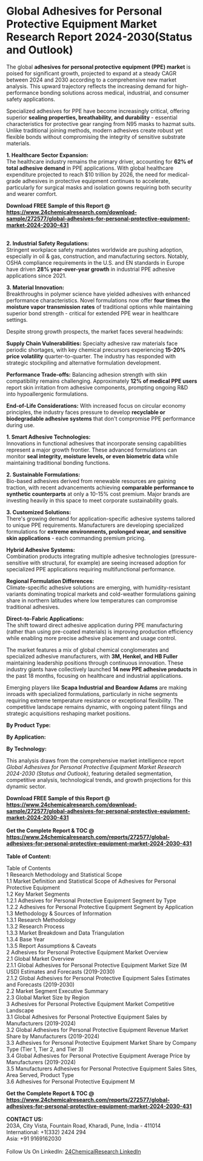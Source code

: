 <h1>Global Adhesives for Personal Protective Equipment Market Research Report 2024-2030(Status and Outlook)</h1><p>The global <strong>adhesives for personal protective equipment (PPE) market</strong> is poised for significant growth, projected to expand at a steady CAGR between 2024 and 2030 according to a comprehensive new market analysis. This upward trajectory reflects the increasing demand for high-performance bonding solutions across medical, industrial, and consumer safety applications.</p><p>Specialized adhesives for PPE have become increasingly critical, offering superior <strong>sealing properties, breathability, and durability</strong> - essential characteristics for protective gear ranging from N95 masks to hazmat suits. Unlike traditional joining methods, modern adhesives create robust yet flexible bonds without compromising the integrity of sensitive substrate materials.</p><p><strong>1. Healthcare Sector Expansion:</strong><br>
The healthcare industry remains the primary driver, accounting for <strong>62% of total adhesive demand</strong> in PPE applications. With global healthcare expenditure projected to reach $10 trillion by 2026, the need for medical-grade adhesives in protective equipment continues to accelerate, particularly for surgical masks and isolation gowns requiring both security and wearer comfort.</p><div><b>Download FREE Sample of this Report @ 
            <a href="https://www.24chemicalresearch.com/download-sample/272577/global-adhesives-for-personal-protective-equipment-market-2024-2030-431">
            https://www.24chemicalresearch.com/download-sample/272577/global-adhesives-for-personal-protective-equipment-market-2024-2030-431</a></b></div><br><p><strong>2. Industrial Safety Regulations:</strong><br>
Stringent workplace safety mandates worldwide are pushing adoption, especially in oil &amp; gas, construction, and manufacturing sectors. Notably, OSHA compliance requirements in the U.S. and EN standards in Europe have driven <strong>28% year-over-year growth</strong> in industrial PPE adhesive applications since 2021.</p><p><strong>3. Material Innovation:</strong><br>
Breakthroughs in polymer science have yielded adhesives with enhanced performance characteristics. Novel formulations now offer <strong>four times the moisture vapor transmission rates</strong> of traditional options while maintaining superior bond strength - critical for extended PPE wear in healthcare settings.</p><p>Despite strong growth prospects, the market faces several headwinds:</p><p><strong>Supply Chain Vulnerabilities:</strong> Specialty adhesive raw materials face periodic shortages, with key chemical precursors experiencing <strong>15-20% price volatility</strong> quarter-to-quarter. The industry has responded with strategic stockpiling and alternative formulation development.</p><p><strong>Performance Trade-offs:</strong> Balancing adhesion strength with skin compatibility remains challenging. Approximately <strong>12% of medical PPE users</strong> report skin irritation from adhesive components, prompting ongoing R&amp;D into hypoallergenic formulations.</p><p><strong>End-of-Life Considerations:</strong> With increased focus on circular economy principles, the industry faces pressure to develop <strong>recyclable or biodegradable adhesive systems</strong> that don't compromise PPE performance during use.</p><p><strong>1. Smart Adhesive Technologies:</strong><br>
Innovations in functional adhesives that incorporate sensing capabilities represent a major growth frontier. These advanced formulations can monitor <strong>seal integrity, moisture levels, or even biometric data</strong> while maintaining traditional bonding functions.</p><p><strong>2. Sustainable Formulations:</strong><br>
Bio-based adhesives derived from renewable resources are gaining traction, with recent advancements achieving <strong>comparable performance to synthetic counterparts</strong> at only a 10-15% cost premium. Major brands are investing heavily in this space to meet corporate sustainability goals.</p><p><strong>3. Customized Solutions:</strong><br>
There's growing demand for application-specific adhesive systems tailored to unique PPE requirements. Manufacturers are developing specialized formulations for <strong>extreme environments, prolonged wear, and sensitive skin applications</strong> - each commanding premium pricing.</p><p><strong>Hybrid Adhesive Systems:</strong><br>
	Combination products integrating multiple adhesive technologies (pressure-sensitive with structural, for example) are seeing increased adoption for specialized PPE applications requiring multifunctional performance.</p><p><strong>Regional Formulation Differences:</strong><br>
	Climate-specific adhesive solutions are emerging, with humidity-resistant variants dominating tropical markets and cold-weather formulations gaining share in northern latitudes where low temperatures can compromise traditional adhesives.</p><p><strong>Direct-to-Fabric Applications:</strong><br>
	The shift toward direct adhesive application during PPE manufacturing (rather than using pre-coated materials) is improving production efficiency while enabling more precise adhesive placement and usage control.</p><p>The market features a mix of global chemical conglomerates and specialized adhesive manufacturers, with <strong>3M, Henkel, and HB Fuller</strong> maintaining leadership positions through continuous innovation. These industry giants have collectively launched <strong>14 new PPE adhesive products</strong> in the past 18 months, focusing on healthcare and industrial applications.</p><p>Emerging players like <strong>Scapa Industrial and Beardow Adams</strong> are making inroads with specialized formulations, particularly in niche segments requiring extreme temperature resistance or exceptional flexibility. The competitive landscape remains dynamic, with ongoing patent filings and strategic acquisitions reshaping market positions.</p><p><strong>By Product Type:</strong></p><p><strong>By Application:</strong></p><p><strong>By Technology:</strong></p><p>This analysis draws from the comprehensive market intelligence report <em>Global Adhesives for Personal Protective Equipment Market Research 2024-2030 (Status and Outlook)</em>, featuring detailed segmentation, competitive analysis, technological trends, and growth projections for this dynamic sector.</p><div><b>Download FREE Sample of this Report @ 
            <a href="https://www.24chemicalresearch.com/download-sample/272577/global-adhesives-for-personal-protective-equipment-market-2024-2030-431">
            https://www.24chemicalresearch.com/download-sample/272577/global-adhesives-for-personal-protective-equipment-market-2024-2030-431</a></b></div><br><div><b>Get the Complete Report & TOC @ 
            <a href="https://www.24chemicalresearch.com/reports/272577/global-adhesives-for-personal-protective-equipment-market-2024-2030-431">
            https://www.24chemicalresearch.com/reports/272577/global-adhesives-for-personal-protective-equipment-market-2024-2030-431</a></b></div><br>
            <b>Table of Content:</b><p>Table of Contents<br />
1 Research Methodology and Statistical Scope<br />
1.1 Market Definition and Statistical Scope of Adhesives for Personal Protective Equipment<br />
1.2 Key Market Segments<br />
1.2.1 Adhesives for Personal Protective Equipment Segment by Type<br />
1.2.2 Adhesives for Personal Protective Equipment Segment by Application<br />
1.3 Methodology & Sources of Information<br />
1.3.1 Research Methodology<br />
1.3.2 Research Process<br />
1.3.3 Market Breakdown and Data Triangulation<br />
1.3.4 Base Year<br />
1.3.5 Report Assumptions & Caveats<br />
2 Adhesives for Personal Protective Equipment Market Overview<br />
2.1 Global Market Overview<br />
2.1.1 Global Adhesives for Personal Protective Equipment Market Size (M USD) Estimates and Forecasts (2019-2030)<br />
2.1.2 Global Adhesives for Personal Protective Equipment Sales Estimates and Forecasts (2019-2030)<br />
2.2 Market Segment Executive Summary<br />
2.3 Global Market Size by Region<br />
3 Adhesives for Personal Protective Equipment Market Competitive Landscape<br />
3.1 Global Adhesives for Personal Protective Equipment Sales by Manufacturers (2019-2024)<br />
3.2 Global Adhesives for Personal Protective Equipment Revenue Market Share by Manufacturers (2019-2024)<br />
3.3 Adhesives for Personal Protective Equipment Market Share by Company Type (Tier 1, Tier 2, and Tier 3)<br />
3.4 Global Adhesives for Personal Protective Equipment Average Price by Manufacturers (2019-2024)<br />
3.5 Manufacturers Adhesives for Personal Protective Equipment Sales Sites, Area Served, Product Type<br />
3.6 Adhesives for Personal Protective Equipment M</p><div><b>Get the Complete Report & TOC @ 
            <a href="https://www.24chemicalresearch.com/reports/272577/global-adhesives-for-personal-protective-equipment-market-2024-2030-431">
            https://www.24chemicalresearch.com/reports/272577/global-adhesives-for-personal-protective-equipment-market-2024-2030-431</a></b></div><br><b>CONTACT US:</b><br>
            203A, City Vista, Fountain Road, Kharadi, Pune, India - 411014<br>
            International: +1(332) 2424 294<br>
            Asia: +91 9169162030 <br><br>
            Follow Us On LinkedIn: <a href="https://www.linkedin.com/company/24chemicalresearch/">24ChemicalResearch LinkedIn</a>